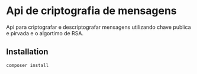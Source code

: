 # Api de criptografia de mensagens

Api para criptografar e descriptografar mensagens utilizando chave publica e pirvada e o algortimo de RSA.

## Installation

``composer install``

